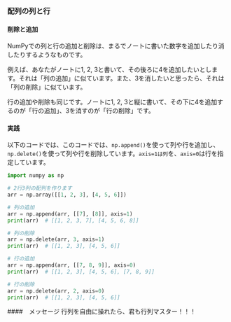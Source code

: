 ### 配列の列と行
#### 削除と追加
NumPyでの列と行の追加と削除は、まるでノートに書いた数字を追加したり消したりするようなものです。

例えば、あなたがノートに1, 2, 3と書いて、その後ろに4を追加したいとします。それは「列の追加」に似ています。また、3を消したいと思ったら、それは「列の削除」に似ています。

行の追加や削除も同じです。ノートに1, 2, 3と縦に書いて、その下に4を追加するのが「行の追加」、3を消すのが「行の削除」です。

#### 実践
以下のコードでは、このコードでは、```np.append()```を使って列や行を追加し、```np.delete()```を使って列や行を削除しています。```axis=1は列```を、```axis=0```は行を指定しています。
```python
import numpy as np

# 2行3列の配列を作ります
arr = np.array([[1, 2, 3], [4, 5, 6]])

# 列の追加
arr = np.append(arr, [[7], [8]], axis=1)
print(arr)  # [[1, 2, 3, 7], [4, 5, 6, 8]]

# 列の削除
arr = np.delete(arr, 3, axis=1)
print(arr)  # [[1, 2, 3], [4, 5, 6]]

# 行の追加
arr = np.append(arr, [[7, 8, 9]], axis=0)
print(arr)  # [[1, 2, 3], [4, 5, 6], [7, 8, 9]]

# 行の削除
arr = np.delete(arr, 2, axis=0)
print(arr)  # [[1, 2, 3], [4, 5, 6]]
```

####　メッセージ
行列を自由に操れたら、君も行列マスター！！！